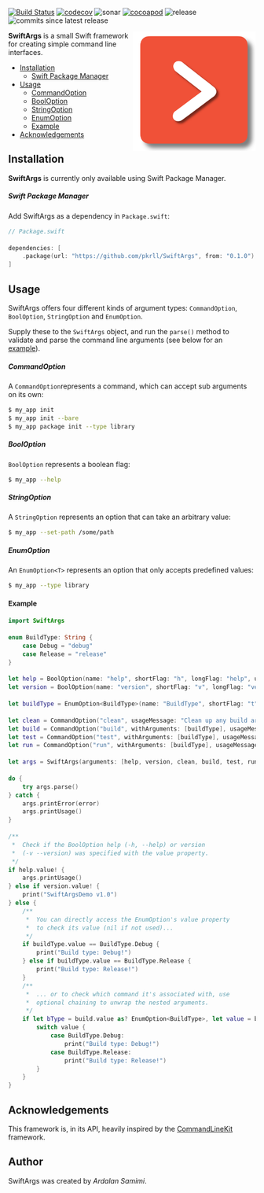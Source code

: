 [![Build Status](https://travis-ci.org/pkrll/SwiftArgs.svg?branch=master)](https://travis-ci.org/pkrll/SwiftArgs)
[![codecov](https://codecov.io/gh/pkrll/SwiftArgs/branch/master/graph/badge.svg)](https://codecov.io/gh/pkrll/SwiftArgs)
<img alt="sonar" src="https://sonarcloud.io/api/project_badges/measure?project=SwiftArgs&amp;metric=alert_status">
[![cocoapod](https://img.shields.io/cocoapods/v/Swiftargs.svg)](https://cocoapods.org/pods/SwiftArgs)
![release](https://img.shields.io/github/tag/pkrll/Swiftargs.svg)
![commits since latest release](https://img.shields.io/github/commits-since/pkrll/Swiftargs/0.3.2.svg)

<img src=".assets/SwiftArgs.png" data-canonical-src=".assets/SwiftArgs.png" align="right" width="250px"/>

**SwiftArgs** is a small Swift framework for creating simple command line interfaces.

* [Installation](#installation)
	* [Swift Package Manager](#swift-package-manager)
* [Usage](#usage)
	* [CommandOption](#commandoption)
	* [BoolOption](#booloption)
	* [StringOption](#stringoption)
	* [EnumOption](#enumoption)
	* [Example](#example)
* [Acknowledgements](#acknowledgements)

## Installation

**SwiftArgs** is currently only available using Swift Package Manager.

##### Swift Package Manager

Add SwiftArgs as a dependency in ``Package.swift``:

```swift
// Package.swift

dependencies: [
    .package(url: "https://github.com/pkrll/SwiftArgs", from: "0.1.0")
]

```

## Usage

SwiftArgs offers four different kinds of argument types: ``CommandOption``, ``BoolOption``, ``StringOption`` and ``EnumOption``.

Supply these to the ``SwiftArgs`` object, and run the ``parse()`` method to validate and parse the command line arguments (see below for an [example](#example)).

##### CommandOption
A ``CommandOption``represents a command, which can accept sub arguments on its own:

```bash
$ my_app init
$ my_app init --bare
$ my_app package init --type library
```

##### BoolOption
``BoolOption`` represents a boolean flag:

```bash
$ my_app --help
```

##### StringOption
A ``StringOption`` represents an option that can take an arbitrary value:

```bash
$ my_app --set-path /some/path
```

##### EnumOption
An ``EnumOption<T>`` represents an option that only accepts predefined values:

```bash
$ my_app --type library
```



#### Example

```swift
import SwiftArgs

enum BuildType: String {
	case Debug = "debug"
	case Release = "release"
}

let help = BoolOption(name: "help", shortFlag: "h", longFlag: "help", usageMessage: "Display available options")
let version = BoolOption(name: "version", shortFlag: "v", longFlag: "version", usageMessage: "Display version information")

let buildType = EnumOption<BuildType>(name: "BuildType", shortFlag: "t", longFlag: "type", usageMessage: "Specify the build configuration: debug|release")

let clean = CommandOption("clean", usageMessage: "Clean up any build artifacts")
let build = CommandOption("build", withArguments: [buildType], usageMessage: "Build the project")
let test = CommandOption("test", withArguments: [buildType], usageMessage: "Test the project")
let run = CommandOption("run", withArguments: [buildType], usageMessage: "Execute the project")

let args = SwiftArgs(arguments: [help, version, clean, build, test, run])

do {
	try args.parse()
} catch {
	args.printError(error)
	args.printUsage()
}

/**
 * 	Check if the BoolOption help (-h, --help) or version
 * 	(-v --version) was specified with the value property.
 */
if help.value! {
	args.printUsage()
} else if version.value! {
	print("SwiftArgsDemo v1.0")
} else {
	/**
	 * 	You can directly access the EnumOption's value property
	 * 	to check its value (nil if not used)...
	 */
	if buildType.value == BuildType.Debug {
		print("Build type: Debug!")
	} else if buildType.value == BuildType.Release {
		print("Build type: Release!")
	}
	/**
	 * 	... or to check which command it's associated with, use
	 * 	optional chaining to unwrap the nested arguments.
	 */
	if let bType = build.value as? EnumOption<BuildType>, let value = bType.value {
		switch value {
			case BuildType.Debug:
				print("Build type: Debug!")
			case BuildType.Release:
				print("Build type: Release!")
		}
	}
}
```

## Acknowledgements

This framework is, in its API, heavily inspired by the [CommandLineKit](https://github.com/jatoben/CommandLine) framework.

## Author

SwiftArgs was created by *Ardalan Samimi*.
